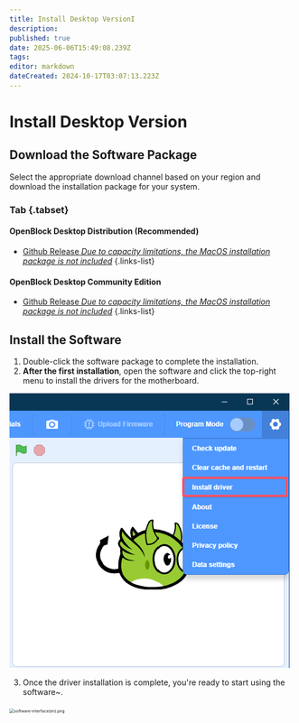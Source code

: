 ```yaml
---
title: Install Desktop VersionI
description: 
published: true
date: 2025-06-06T15:49:08.239Z
tags: 
editor: markdown
dateCreated: 2024-10-17T03:07:13.223Z
---
```


# Install Desktop Version

## Download the Software Package

Select the appropriate download channel based on your region and download the installation package for your system.

### Tab {.tabset}

#### OpenBlock Desktop Distribution (Recommended)

- [Github Release *Due to capacity limitations, the MacOS installation package is not included*](https://github.com/openblockee/openblock-distro-desktop/releases/latest)
{.links-list}

#### OpenBlock Desktop Community Edition

- [Github Release *Due to capacity limitations, the MacOS installation package is not included*](https://github.com/openblockcc/openblock-desktop/releases/latest)
{.links-list}

## Install the Software

1. Double-click the software package to complete the installation.
2. **After the first installation**, open the software and click the top-right menu to install the drivers for the motherboard.

![install-driver(en).png](/assets/install-driver(en).png)

3. Once the driver installation is complete, you're ready to start using the software~.

<img src="/assets/software-interface(en).png" alt="software-interface(en).png" style="zoom:50%;" />